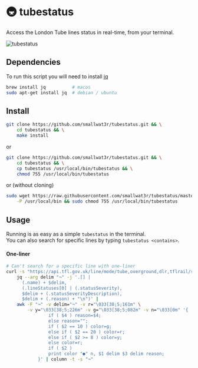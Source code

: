 # 🚇 tubestatus
Access the London Tube lines status in real-time, from your terminal.

![tubestatus](https://i.imgur.com/krkGQTY.gif)

## Dependencies
To run this script you will need to install [jq](https://stedolan.github.io/jq/download) 
```sh
brew install jq          # macos
sudo apt-get install jq  # debian / ubuntu
```

## Install

```sh
git clone https://github.com/smallwat3r/tubestatus.git && \
    cd tubestatus && \
    make install 
```
or
```sh
git clone https://github.com/smallwat3r/tubestatus.git && \
    cd tubestatus && \
    cp tubestatus /usr/local/bin/tubestatus && \
    chmod 755 /usr/local/bin/tubestatus
```
or (without cloning)
```sh
sudo wget https://raw.githubusercontent.com/smallwat3r/tubestatus/master/tubestatus \
    -P /usr/local/bin && sudo chmod 755 /usr/local/bin/tubestatus
```

## Usage 
Running is as easy as a simple `tubestatus` in the terminal.  
You can also search for specific lines by typing `tubestatus <contains>`.  

#### One-liner
```sh
# Can't search for a specific line with one-liner
curl -s "https://api.tfl.gov.uk/line/mode/tube,overground,dlr,tflrail/status" |
    jq --arg delim "¬" -j '.[] |
      (.name) + $delim,
      (.lineStatuses[0] | (.statusSeverity),
      $delim + (.statusSeverityDescription),
      $delim + (.reason) + "\n")' |
    awk -F "¬" -v delim="¬" -v r="\033[38;5;161m" \
        -v y="\033[38;5;226m" -v g="\033[38;5;082m" -v n="\033[0m" '{
                if ( $4 ) reason=$4;
                else reason="";
                if ( $2 == 10 ) color=g;
                else if ( $2 == 20 ) color=r;
                else if ( $2 >= 8 ) color=y;
                else color=r;
                if ( $2 )
                print color "●" n, $1 delim $3 delim reason;
            }' | column -t -s "¬"
```
